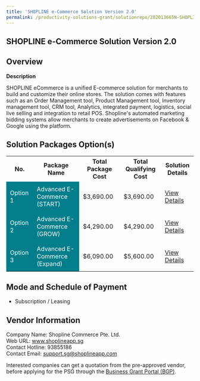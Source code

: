 ```yaml
---
title: 'SHOPLINE e-Commerce Solution Version 2.0'
permalink: /productivity-solutions-grant/solutionrepo/202013665N-SHOPLINE-Commrc-SLN-v-20-G
---
```


## SHOPLINE e-Commerce Solution Version 2.0

## Overview

**Description**

SHOPLINE eCommerce is a unified E-commerce solution for merchants to build and customize their online stores. The solution comes with features such as an Order Management tool, Product Management tool, Inventory management tool, CRM tool, Analytics, integrated payment, logistics, social live selling and integration to retail POS. Shopline's automated marketing bidding systems allow merchants to create advertisements on Facebook & Google using the platform.

## Solution Packages Option(s)

<table>
<tr>
<th><b>No.</b></th>
<th><b>Package Name</b></th>
<th><b>Total Package Cost</b></th>
<th><b>Total Qualifying Cost</b></th>
<th><b>Solution Details</b></th>
</tr>
<tr>
<td style='padding: 10px; background-color: #037E8A; color: #FFFFFF;'>Option 1</td>
<td style='padding: 10px; background-color: #037E8A; color: #FFFFFF;'>Advanced E-Commerce (START)</td>
<td style='padding: 10px;'>$3,690.00</td>
<td style='padding: 10px;'>$3,690.00</td>
<td style='padding: 10px;'><a href='/images/psg/Shopline_eCommerce_25072024_Desensitised_Annex3_Part1.pdf' target='_blank'>View Details</a></td>
</tr>
<tr>
<td style='padding: 10px; background-color: #037E8A; color: #FFFFFF;'>Option 2</td>
<td style='padding: 10px; background-color: #037E8A; color: #FFFFFF;'>Advanced E-Commerce (GROW)</td>
<td style='padding: 10px;'>$4,290.00</td>
<td style='padding: 10px;'>$4,290.00</td>
<td style='padding: 10px;'><a href='/images/psg/Shopline_eCommerce_25072024_Desensitised_Annex3_Part2.pdf' target='_blank'>View Details</a></td>
</tr>
<tr>
<td style='padding: 10px; background-color: #037E8A; color: #FFFFFF;'>Option 3</td>
<td style='padding: 10px; background-color: #037E8A; color: #FFFFFF;'>Advanced E-Commerce (Expand)</td>
<td style='padding: 10px;'>$6,090.00</td>
<td style='padding: 10px;'>$5,600.00</td>
<td style='padding: 10px;'><a href='/images/psg/Shopline_eCommerce_25072024_Desensitised_Annex3_Part3.pdf' target='_blank'>View Details</a></td>
</tr>
</table>

## Mode and Schedule of Payment

 - Subscription / Leasing

## Vendor Information

 Company Name: Shopline Commerce Pte. Ltd.<br>Web URL: www.shoplineapp.sg <br>Contact Hotline: 93855186 <br>Contact Email: support.sg@shoplineapp.com <br>

Interested companies can get a quotation from the pre-approved vendor, before applying for the PSG through the <a href='https://www.businessgrants.gov.sg/' target='_blank' rel='noopener'>Business Grant Portal (BGP)</a>.

<script src="/jquery/resize-tables.js"></script>
